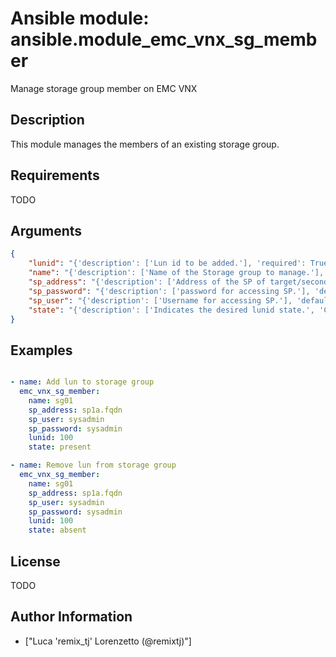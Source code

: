 # Ansible module: ansible.module_emc_vnx_sg_member


Manage storage group member on EMC VNX

## Description

This module manages the members of an existing storage group.

## Requirements

TODO

## Arguments

``` json
{
    "lunid": "{'description': ['Lun id to be added.'], 'required': True}",
    "name": "{'description': ['Name of the Storage group to manage.'], 'required': True}",
    "sp_address": "{'description': ['Address of the SP of target/secondary storage.'], 'required': True}",
    "sp_password": "{'description': ['password for accessing SP.'], 'default': 'sysadmin', 'required': False}",
    "sp_user": "{'description': ['Username for accessing SP.'], 'default': 'sysadmin', 'required': False}",
    "state": "{'description': ['Indicates the desired lunid state.', 'C(present) ensures specified lunid is present in the Storage Group.', 'C(absent) ensures specified lunid is absent from Storage Group.'], 'default': 'present', 'choices': ['present', 'absent']}",
}
```

## Examples


``` yaml

- name: Add lun to storage group
  emc_vnx_sg_member:
    name: sg01
    sp_address: sp1a.fqdn
    sp_user: sysadmin
    sp_password: sysadmin
    lunid: 100
    state: present

- name: Remove lun from storage group
  emc_vnx_sg_member:
    name: sg01
    sp_address: sp1a.fqdn
    sp_user: sysadmin
    sp_password: sysadmin
    lunid: 100
    state: absent

```

## License

TODO

## Author Information
  - ["Luca 'remix_tj' Lorenzetto (@remixtj)"]

